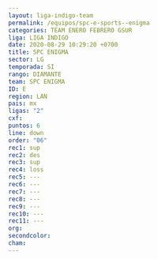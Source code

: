 ```yaml
---
layout: liga-indigo-team
permalink: /equipos/spc-e-sports--enigma
categories: TEAM ENERO FEBRERO GSUR
liga: LIGA INDIGO
date: 2020-08-29 10:29:20 +0700
title: SPC ENIGMA
sector: LG
temporada: SI
rango: DIAMANTE
team: SPC ENIGMA
ID: E
region: LAN
pais: mx
ligas: "2"
cxf: 
puntos: 6
line: down
order: "06"
rec1: sup
rec2: des
rec3: sup
rec4: loss
rec5: ---
rec6: ---
rec7: ---
rec8: ---
rec9: ---
rec10: ---
rec11: ---
org: 
secondcolor: 
cham:
---
```

